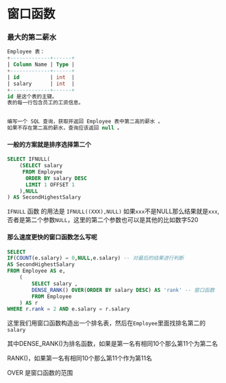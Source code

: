 # 窗口函数

### 最大的第二薪水

```sql
Employee 表：
+-------------+------+
| Column Name | Type |
+-------------+------+
| id          | int  |
| salary      | int  |
+-------------+------+
id 是这个表的主键。
表的每一行包含员工的工资信息。
 

编写一个 SQL 查询，获取并返回 Employee 表中第二高的薪水 。
如果不存在第二高的薪水，查询应该返回 null 。
```

#### 一般的方案就是排序选择第二个

```SQL
SELECT IFNULL(
	(SELECT salary
	 FROM Employee
      ORDER BY salary DESC
      LIMIT 1 OFFSET 1
	),NULL
) AS SecondHighestSalary
```

`IFNULL` 函数 的用法是 `IFNULL((XXX),NULL)` 如果`xxx`不是NULL那么结果就是`xxx`,否者是第二个参数`NULL`，这里的第二个参数也可以是其他的比如数字520

#### 那么速度更快的窗口函数怎么写呢

```SQL
SELECT
IF(COUNT(e.salary) = 0,NULL,e.salary) -- 对最后的结果进行判断
AS SecondHighestSalary
FROM Employee AS e,
	(
    	SELECT salary ,
        DENSE_RANK() OVER(ORDER BY salary DESC) AS 'rank' -- 窗口函数
        FROM Employee
    ) AS r
WHERE r.rank = 2 AND e.salary = r.salary
```

这里我们用窗口函数构造出一个排名表，然后在`Employee`里面找排名第二的`salary`

其中DENSE_RANK()为排名函数，如果是第一名有相同10个那么第11个为第二名

RANK()，如果第一名有相同10个那么第11个作为第11名

OVER 是窗口函数的范围